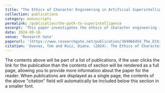```yaml
---
title: "The Ethics of Character Engineering in Artificial Superintelligence"
collection: publications
category: manuscripts
permalink: /publication/the-path-to-superintelligence
excerpt: 'This paper investigates the ethics of character engineering in artificial superintelligence (ASI), focusing on implications for AI governance and policy.'
date: 2024-09-16
venue: 'Research Gate'
paperurl: '[https://www.researchgate.net/publication/384066454_The_Ethics_of_Character_Engineering_in_Artificial_Superintelligence)'
citation: 'Duenas, Tom and Ruiz, Diana. (2024). The Ethics of Character Engineering in Artificial Superintelligence; <i>Research Gate</i>.'
---
```


The contents above will be part of a list of publications, if the user clicks the link for the publication than the contents of section will be rendered as a full page, allowing you to provide more information about the paper for the reader. When publications are displayed as a single page, the contents of the above "citation" field will automatically be included below this section in a smaller font.
